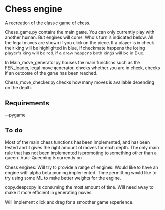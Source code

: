 # Chess engine

A recreation of the classic game of chess. 

Chess_game.py contains the main game. You can only currently play with another human. But engines will come. Who's turn is indicated bellow. All the legal moves are shown if you click on the piece. If a player is in check their king will be highlighted in blue, if checkmate happens the losing player's king will be red, if a draw happens both kings will be in Blue.

In Main_move_generator.py houses the main functions such as the FEN_loader, legal move generator, checks whether you are in check, checks if an outcome of the game has been reached. 



Chess_move_checker.py checks how many moves is available depending on the depth.

## Requirements

--pygame


## To do 

Most of the main chess functions has been implemented, and has been tested and it gives the right amount of moves for each depth. The only main rule that has not been implemented is promoting to something other than a queen. Auto-Queening is currently on.

Chess engines: Will try to provide a range of engines: Would like to have an engine with alpha beta pruning implemented. Time permitting would like to try using some ML to make better weights for the engine.

copy.deepcopy is consuming the most amount of time. Will need away to make it more efficient in generating moves.

Will implement click and drag for a smoother game experience.
